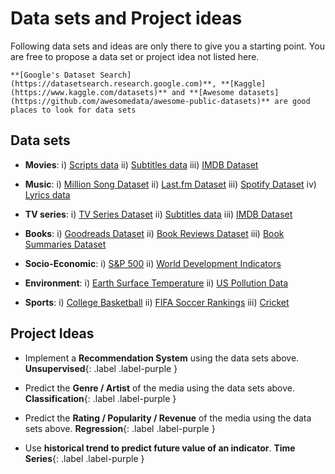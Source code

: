 
# Data sets and Project ideas

Following data sets and ideas are only there to give you a starting point. You are free to propose a data set or project idea not listed here. 


```{tip}
**[Google's Dataset Search](https://datasetsearch.research.google.com)**, **[Kaggle](https://www.kaggle.com/datasets)** and **[Awesome datasets](https://github.com/awesomedata/awesome-public-datasets)** are good places to look for data sets
```


## Data sets

* **Movies**: i) [Scripts data](https://www.kaggle.com/datasets/gufukuro/movie-scripts-corpus) ii) [Subtitles data](https://datasetsearch.research.google.com/search?src=0&query=subtitles) iii) [IMDB Dataset](https://www.kaggle.com/stefanoleone992/imdb-extensive-dataset)

* **Music**: i) [Million Song Dataset](https://labrosa.ee.columbia.edu/millionsong/) ii) [Last.fm Dataset](http://millionsongdataset.com/lastfm/) iii) [Spotify Dataset](https://www.kaggle.com/yamaerenay/spotify-dataset-19212020-160k-tracks) iv) [Lyrics data](https://datasetsearch.research.google.com/search?src=0&query=lyrics&docid=L2cvMTFzMXQ2azkybg%3D%3D)

* **TV series**: i) [TV Series Dataset](https://www.kaggle.com/ruchi798/tv-shows-on-netflix-prime-video-hulu-and-disney) ii) [Subtitles data](https://datasetsearch.research.google.com/search?src=0&query=subtitles) iii) [IMDB Dataset](https://www.kaggle.com/stefanoleone992/imdb-extensive-dataset)

* **Books**: i) [Goodreads Dataset](https://www.kaggle.com/jealousleopard/goodreadsbooks) ii) [Book Reviews Dataset](https://www.kaggle.com/ruchi798/bookcrossing-dataset) iii) [Book Summaries Dataset](https://www.kaggle.com/philippsp/booksummaries)

* **Socio-Economic**: i) [S&P 500](https://www.kaggle.com/datasets/andrewmvd/sp-500-stocks) ii) [World Development Indicators](https://www.kaggle.com/datasets/kaggle/world-development-indicators)

* **Environment**: i) [Earth Surface Temperature](https://www.kaggle.com/datasets/berkeleyearth/climate-change-earth-surface-temperature-data) ii) [US Pollution Data](https://www.kaggle.com/datasets/sogun3/uspollution)

* **Sports**: i) [College Basketball](https://www.kaggle.com/datasets/andrewsundberg/college-basketball-dataset) ii) [FIFA Soccer Rankings](https://www.kaggle.com/datasets/tadhgfitzgerald/fifa-international-soccer-mens-ranking-1993now) iii) [Cricket](https://www.kaggle.com/datasets/jaykay12/odi-cricket-matches-19712017)

## Project Ideas



<!-- ### Movie / Song / TV Recommendation System   -->

* Implement a **Recommendation System** using the data sets above. **Unsupervised**{: .label .label-purple }  
<!-- **Tabular**{: .label .label-purple } **Text**{: .label .label-purple }  -->

* Predict the **Genre / Artist** of the media using the data sets above. **Classification**{: .label .label-purple }  
<!-- **Tabular**{: .label .label-purple } **Text**{: .label .label-purple }  -->

* Predict the **Rating / Popularity / Revenue** of the media using the data sets above. **Regression**{: .label .label-purple } 
 <!-- **Tabular**{: .label .label-purple } **Text**{: .label .label-purple }  -->

* Use **historical trend to predict future value of an indicator**. **Time Series**{: .label .label-purple }

<!-- 
* IPEDS

* Bureau of Labor Statistics 

* Sports Data 

* Import / Export 

* Climate? Donella Meadows 

* Stocks 
 -->
